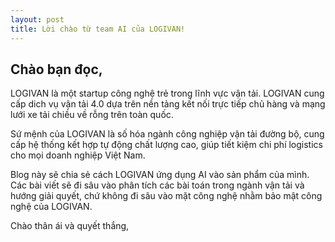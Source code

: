 ```yaml
---
layout: post
title: Lời chào từ team AI của LOGIVAN!
---
```


## Chào bạn đọc,

LOGIVAN là một startup công nghệ trẻ trong lĩnh vực vận tải. LOGIVAN cung cấp dich vụ vận tải 4.0 dựa trên nền tảng kết nối trực tiếp chủ hàng và mạng lưới xe tải chiều về rỗng trên toàn quốc.

Sứ mệnh của LOGIVAN là số hóa ngành công nghiệp vận tải đường bộ, cung cấp hệ thống kết hợp tự động chất lượng cao, giúp tiết kiệm chi phí logistics cho mọi doanh nghiệp Việt Nam.

Blog này sẽ chia sẻ cách LOGIVAN ứng dụng AI vào sản phẩm của mình. Các bài viết sẽ đi sâu vào phân tích các bài toán trong ngành vận tải và hướng giải quyết, chứ không đi sâu vào mặt công nghệ nhằm bảo mật công nghệ của LOGIVAN.

Chào thân ái và quyết thắng,